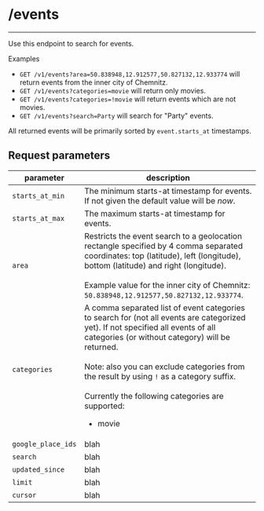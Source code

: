 # /events
-------------------

Use this endpoint to search for events.

Examples
* `GET /v1/events?area=50.838948,12.912577,50.827132,12.933774` will return events from the inner city of Chemnitz.
* `GET /v1/events?categories=movie` will return only movies.
* `GET /v1/events?categories=!movie` will return events which are not movies.
* `GET /v1/events?search=Party` will search for "Party" events.

All returned events will be primarily sorted by `event.starts_at` timestamps.

Request parameters
------------------

parameter | description
--------- | -----------
`starts_at_min` | The minimum starts-at timestamp for events. If not given the default value will be *now*.
`starts_at_max` | The maximum starts-at timestamp for events.
`area` | Restricts the event search to a geolocation rectangle specified by 4 comma separated coordinates: top (latitude), left (longitude), bottom (latitude) and right (longitude). <br/><br/>Example value for the inner city of Chemnitz: `50.838948,12.912577,50.827132,12.933774`.
`categories` | A comma separated list of event categories to search for (not all events are categorized yet). If not specified all events of all categories (or without category) will be returned.<br/><br/>Note: also you can exclude categories from the result by using `!` as a category suffix.<br/><br/>Currently the following categories are supported: <ul><li>movie</li></ul>
`google_place_ids` | blah
`search` | blah
`updated_since` | blah
`limit` | blah
`cursor` | blah
